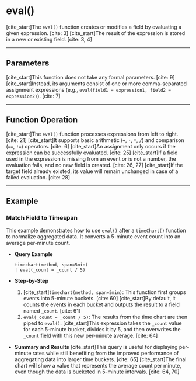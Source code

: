 # eval()

[cite_start]The `eval()` function creates or modifies a field by evaluating a given expression. [cite: 3] [cite_start]The result of the expression is stored in a new or existing field. [cite: 3, 4]

***

## Parameters

[cite_start]This function does not take any formal parameters. [cite: 9] [cite_start]Instead, its arguments consist of one or more comma-separated assignment expressions (e.g., `eval(field1 = expression1, field2 = expression2)`). [cite: 7]

***

## Function Operation

[cite_start]The `eval()` function processes expressions from left to right. [cite: 21] [cite_start]It supports basic arithmetic (`+`, `-`, `*`, `/`) and comparison (`==`, `!=`) operators. [cite: 6] [cite_start]An assignment only occurs if the expression can be successfully evaluated. [cite: 25] [cite_start]If a field used in the expression is missing from an event or is not a number, the evaluation fails, and no new field is created. [cite: 26, 27] [cite_start]If the target field already existed, its value will remain unchanged in case of a failed evaluation. [cite: 28]

***

## Example

### Match Field to Timespan

This example demonstrates how to use `eval()` after a `timeChart()` function to normalize aggregated data. It converts a 5-minute event count into an average per-minute count.

* **Query Example**
    ```
    timechart(method, span=5min)
    | eval(_count = _count / 5)
    ```

* **Step-by-Step**
    1.  [cite_start]`timechart(method, span=5min)`: This function first groups events into 5-minute buckets. [cite: 60] [cite_start]By default, it counts the events in each bucket and outputs the result to a field named `_count`. [cite: 61]
    2.  `eval(_count = _count / 5)`: The results from the time chart are then piped to `eval()`. [cite_start]This expression takes the `_count` value for each 5-minute bucket, divides it by 5, and then overwrites the `_count` field with this new per-minute average. [cite: 64]

* **Summary and Results**
    [cite_start]This query is useful for displaying per-minute rates while still benefiting from the improved performance of aggregating data into larger time buckets. [cite: 65] [cite_start]The final chart will show a value that represents the average count per minute, even though the data is bucketed in 5-minute intervals. [cite: 64, 70]